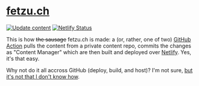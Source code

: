 # [fetzu.ch](https://fetzu.ch)
[![Update content](https://github.com/fetzu/fetzu.ch-website/actions/workflows/update-content.yml/badge.svg?branch=main)](https://github.com/fetzu/fetzu.ch-website/actions/workflows/update-content.yml) [![Netlify Status](https://api.netlify.com/api/v1/badges/af6cb19b-4723-4388-a3ae-e2526c3d9ff1/deploy-status)](https://app.netlify.com/sites/fetzuch-main/deploys)

This is how ~~the sausage~~ fetzu.ch is made: a (or, rather, one of two) [GitHub Action](.github/workflows/update-content.yml) pulls the content from a private content repo, commits the changes as "Content Manager" which are then built and deployed over [Netlify](https://app.netlify.com/sites/fetzuch-main/deploys). Yes, it's that easy.   

Why not do it all accross GitHub (deploy, build, and host)? I'm not sure, [but it's not that I don't know how](https://github.com/marmotteproductions/website/blob/main/.github/workflows/build-deploy.yml).
